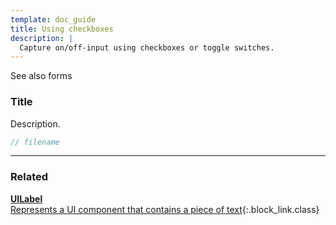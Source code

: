 ```yaml
---
template: doc_guide
title: Using checkboxes
description: |
  Capture on/off-input using checkboxes or toggle switches.
---
```


See also forms

<section>

### Title

Description.

</section>

```typescript
// filename
```

---

<footer>

### Related

[**UILabel**<br>Represents a UI component that contains a piece of text](/docs/ref/UILabel){:.block_link.class}

</footer>
